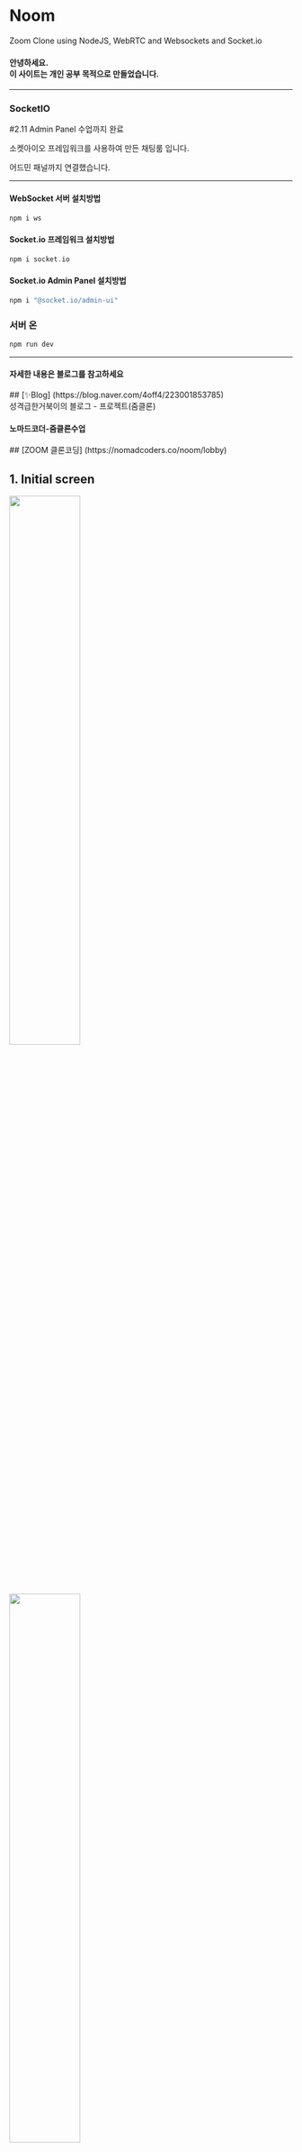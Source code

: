# Noom 
Zoom Clone using NodeJS, WebRTC and Websockets and Socket.io <br/>
<h4>안녕하세요.<br>이 사이트는 개인 공부 목적으로 만들었습니다.</h4> 
<hr/>
<div>
    <h3>SocketIO</h3>
    <p>#2.11 Admin Panel 수업까지 완료</p>
    <p>소켓아이오 프레임워크를 사용하여 만든 채팅룸 입니다.</p>
    <p>어드민 패널까지 연결했습니다.</p>
</div>
<hr/>

<h4>WebSocket 서버 설치방법</h4>

```c
npm i ws
```

<h4>Socket.io 프레임워크 설치방법</h4>

```c
npm i socket.io
```

<h4>Socket.io Admin Panel 설치방법</h4>

```c
npm i "@socket.io/admin-ui"
```

<h3>서버 온</h3>

```c
npm run dev
```
<hr/>

<h4>자세한 내용은 블로그를 참고하세요 </h4>
## [✨Blog] (https://blog.naver.com/4off4/223001853785) <br/>
성격급한거북이의 블로그 - 프로젝트(줌클론) <br/>

<h4>노마드코더-줌클론수업</h4>
## [ZOOM 클론코딩] (https://nomadcoders.co/noom/lobby) <br/>


## 1. Initial screen <br/>
<img width="50%" src="https://user-images.githubusercontent.com/76087709/217193354-98532063-3d93-4fc7-a7a1-65d423ac1f1a.PNG"/>
<img width="50%" src="https://user-images.githubusercontent.com/76087709/217193970-1545fc64-2f00-4d6b-881b-34f82253b047.PNG"/>

